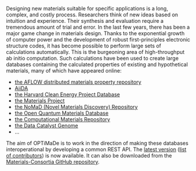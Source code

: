 Designing new materials suitable for specific applications is a long, complex, and costly process.
Researchers think of new ideas based on intuition and experience.
Their synthesis and evaluation require a tremendous amount of trial and error.
In the last few years, there has been a major game change in materials design.
Thanks to the exponential growth of computer power and the development of
robust first-principles electronic structure codes, it has become possible to perform
large sets of calculations automatically.
This is the burgeoning area of high-throughput ab initio computation.
Such calculations have been used to create large databases containing the calculated
properties of existing and hypothetical materials, many of which have appeared online:

<ul>
	<li><a href="http://aflowlib.org/">the AFLOW distributed materials property repository</a></li>
	<li><a href="http://aiida.net/">AiiDA</a></li>
	<li><a href="http://molecularspace.org/">the Harvard Clean Energy Project Database</a></li>
	<li><a href="http://materialsproject.org/">the Materials Project</a></li>
	<li><a href="http://nomad-repository.eu/">the NoMaD (Novel Materials Discovery) Repository</a></li>
	<li><a href="http://oqmd.org/">the Open Quantum Materials Database</a></li>
	<li><a href="http://cmr.fysik.dtu.dk/">the Computational Materials Repository</a></li>
	<li><a href="http://suncat.stanford.edu/">the Data Catalyst Genome</a></li>
	<li>…</li>
</ul>

The aim of OPTiMaDe is to work in the direction of making these databases interoperational
by developing a common REST API.
The <a href="https://github.com/Materials-Consortia/OPTiMaDe/blob/develop/optimade.md" target="_blank">latest version</a>
(<a href="https://github.com/Materials-Consortia/OPTiMaDe/blob/develop/AUTHORS" target="_blank">list of contributors</a>)
is now available.
It can also be downloaded from the
<a href="https://github.com/Materials-Consortia" target="_blank">Materials-Consortia GitHub repository</a>.
